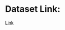 # Dataset Link: 
[Link](https://www.kaggle.com/code/killa92/ai-generated-vs-real-images-classifier/input)

